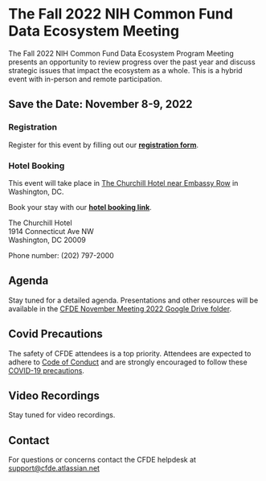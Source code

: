 # The Fall 2022 NIH Common Fund Data Ecosystem Meeting

The Fall 2022 NIH Common Fund Data Ecosystem Program Meeting presents an opportunity to review progress 
over the past year and discuss strategic issues that impact the ecosystem as a whole. This is a hybrid 
event with in-person and remote participation.

## Save the Date: November 8-9, 2022 

### Registration

Register for this event by filling out our **[registration form](https://docs.google.com/forms/d/1F7sGhHlWSQGhqjBEX4pXhN8fIMgS4I4A6AhGpztq3eU/edit)**.

### Hotel Booking

This event will take place in [The Churchill Hotel near Embassy Row](https://www.thechurchillhotel.com/) in Washington, DC.

Book your stay with our **[hotel booking link](https://be.synxis.com/?adult=1&arrive=2022-11-07&chain=5415&child=0&currency=USD&depart=2022-11-10&hotel=12885&level=hotel&locale=en-US&rooms=1)**.

The Churchill Hotel<br/>
1914 Connecticut Ave NW<br/>
Washington, DC 20009<br/>

Phone number: (202) 797-2000

## Agenda


Stay tuned for a detailed agenda. Presentations and other resources will be available in the [CFDE November Meeting 2022 Google Drive folder](https://drive.google.com/drive/folders/1dAMScpSuxkQlyPtjO_djskfR2ReDtVda).

## Covid Precautions

The safety of CFDE attendees is a top priority. Attendees are expected to adhere to [Code of Conduct](https://nih-cfde.github.io/2022-nov-meeting/CODEOFCONDUCT/) and are strongly encouraged to follow these [COVID-19 precautions](https://nih-cfde.github.io/2022-nov-meeting/COVID/).

## Video Recordings 

Stay tuned for video recordings.



## Contact

For questions or concerns contact the CFDE helpdesk at [support@cfde.atlassian.net](mailto:support@cfde.atlassian.net)
